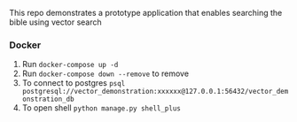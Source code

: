 
This repo demonstrates a prototype application that enables searching the bible using vector search

### Docker

1. Run `docker-compose up -d`
2. Run `docker-compose down --remove` to remove
3. To connect to postgres `psql postgresql://vector_demonstration:xxxxxx@127.0.0.1:56432/vector_demonstration_db`
4. To open shell `python manage.py shell_plus`
